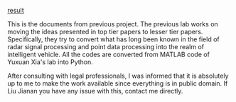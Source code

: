 [result](https://github.com/BaiLiping/Multi-Object-Tracking/blob/dd39e86efe79505188fe028c10b6deff9543d2ce/Untitled.png)

This is the documents from previous project. The previous lab works on moving the ideas presented in top tier papers to lesser tier papers. Specifically, they try to convert what has long been known in the field of radar signal processing and point data processing into the realm of intelligent vehicle. All the codes are converted from MATLAB code of Yuxuan Xia's lab into Python. 

After consulting with legal professionals, I was informed that it is absolutely up to me to make the work available since everything is in public domain. If Liu Jianan you have any issue with this, contact me directly. 
